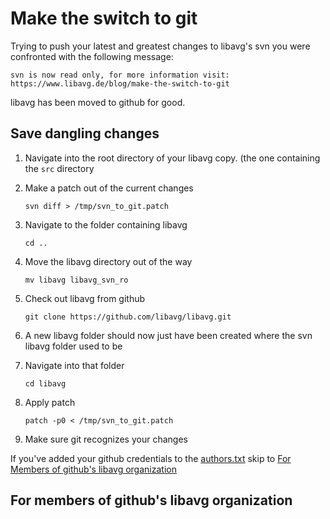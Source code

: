 # Make the switch to git
Trying to push your latest and greatest changes to libavg's svn you were confronted with the following message:

    svn is now read only, for more information visit:
    https://www.libavg.de/blog/make-the-switch-to-git

libavg has been moved to github for good.

## Save dangling changes
1. Navigate into the root directory of your libavg copy. (the one containing the ```src``` directory
2. Make a patch out of the current changes

    ```svn diff > /tmp/svn_to_git.patch```
3. Navigate to the folder containing libavg

    ```cd ..```
4. Move the libavg directory out of the way

    ```mv libavg libavg_svn_ro```
5. Check out libavg from github

    ```git clone https://github.com/libavg/libavg.git```
6. A new libavg folder should now just have been created where the svn libavg folder used to be
7. Navigate into that folder

    ```cd libavg```

8. Apply patch

    ```patch -p0 < /tmp/svn_to_git.patch```
9. Make sure git recognizes your changes





If you've added your github credentials to 
the [authors.txt](https://github.com/klemmster/libavg_svn_migration/blob/master/authors.txt) skip to [For Members of github's libavg organization]()

## For members of github's libavg organization
